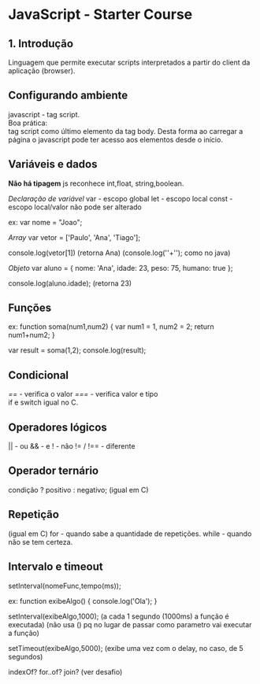 # JavaScript - Starter Course

## 1. Introdução

Linguagem que permite executar scripts interpretados a partir do client da aplicação (browser).

## Configurando ambiente

javascript - tag script.  
Boa prática:  
tag script como último elemento da tag body. Desta forma ao carregar a página o javascript pode ter acesso aos elementos desde o início.

## Variáveis e dados

**Não há tipagem**
js reconhece int,float, string,boolean.

_Declaração de variável_
var - escopo global
let - escopo local
const - escopo local/valor não pode ser alterado

ex: var nome = "Joao";

_Array_
var vetor = ['Paulo', 'Ana', 'Tiago'];

console.log(vetor[1])
(retorna Ana)
(console.log(''+''); como no java)

_Objeto_
var aluno = {
nome: 'Ana',
idade: 23,
peso: 75,
humano: true
};

console.log(aluno.idade);
(retorna 23)

## Funções

ex:
function soma(num1,num2) {
var num1 = 1, num2 = 2;
return num1+num2;
}

var result = soma(1,2);
console.log(result);

## Condicional

_==_ - verifica o valor
_===_ - verifica valor e tipo  
if e switch igual no C.

## Operadores lógicos

|| - ou
&& - e
! - não
!= / !== - diferente

## Operador ternário

condição ? positivo : negativo;
(igual em C)

## Repetição

(igual em C)
for - quando sabe a quantidade de repetições.
while - quando não se tem certeza.

## Intervalo e timeout

setInterval(nomeFunc,tempo(ms));

ex:
function exibeAlgo() {
console.log('Ola');
}

setInterval(exibeAlgo,1000);
(a cada 1 segundo (1000ms) a função é executada)
(não usa () pq no lugar de passar como parametro vai executar a função)

setTimeout(exibeAlgo,5000);
(exibe uma vez com o delay, no caso, de 5 segundos)

indexOf?
for..of?
join? (ver desafio)
